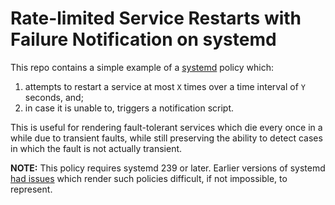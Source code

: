 # Rate-limited Service Restarts with Failure Notification on systemd

This repo contains a simple example of a [systemd](https://www.freedesktop.org/wiki/Software/systemd/) policy which:

  1. attempts to restart a service at most `X` times over a time interval of `Y` seconds, and;
  2. in case it is unable to, triggers a notification script.

This is useful for rendering fault-tolerant services which die every once in a while due to transient faults, while still preserving the ability to detect cases in which the fault is not actually transient.

**NOTE:** This policy requires systemd 239 or later. Earlier versions of systemd [had issues](https://github.com/systemd/systemd/issues/8398) which render such policies difficult, if not impossible, to represent.